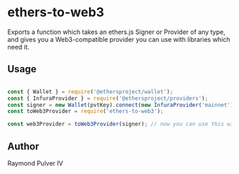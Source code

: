 # ethers-to-web3

Exports a function which takes an ethers.js Signer or Provider of any type, and gives you a Web3-compatible provider you can use with libraries which need it.

## Usage

```js

const { Wallet } = require('@ethersproject/wallet');
const { InfuraProvider } = require('@ethersproject/providers');
const signer = new Wallet(pvtKey).connect(new InfuraProvider('mainnet'));
const toWeb3Provider = require('ethers-to-web3');

const web3Provider = toWeb3Provider(signer); // now you can use this with Web3 or something that needs a Web3 provider

```

## Author

Raymond Pulver IV
